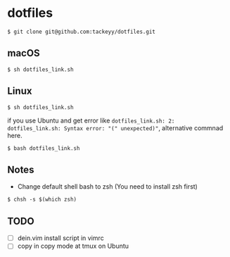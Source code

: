 # dotfiles

` $ git clone git@github.com:tackeyy/dotfiles.git `

## macOS

` $ sh dotfiles_link.sh `

## Linux

` $ sh dotfiles_link.sh `

if you use Ubuntu and get error like ` dotfiles_link.sh: 2: dotfiles_link.sh: Syntax error: "(" unexpected)" `, alternative commnad here.

` $ bash dotfiles_link.sh `

## Notes

- Change default shell bash to zsh (You need to install zsh first)

` $ chsh -s $(which zsh) `

## TODO

- [ ] dein.vim install script in vimrc
- [ ] copy in copy mode at tmux on Ubuntu
